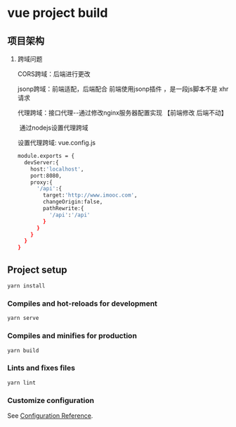 # vue project build



## 项目架构

1. 跨域问题

   CORS跨域：后端进行更改

   jsonp跨域：前端适配，后端配合 前端使用jsonp插件 ，是一段js脚本不是 xhr请求

   代理跨域：接口代理--通过修改nginx服务器配置实现 【前端修改 后端不动】

   ​					通过nodejs设置代理跨域

   设置代理跨域: vue.config.js

   ```bash
   module.exports = {
     devServer:{
       host:'localhost',
       port:8080,
       proxy:{
         '/api':{
           target:'http://www.imooc.com',
           changeOrigin:false,
           pathRewrite:{
             '/api':'/api'
           }
         }
       }
     }
   }
   ```

   




## Project setup
```
yarn install
```

### Compiles and hot-reloads for development
```
yarn serve
```

### Compiles and minifies for production
```
yarn build
```

### Lints and fixes files
```
yarn lint
```

### Customize configuration
See [Configuration Reference](https://cli.vuejs.org/config/).
